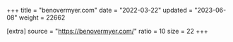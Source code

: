 +++
title = "benovermyer.com"
date = "2022-03-22"
updated = "2023-06-08"
weight = 22662

[extra]
source = "https://benovermyer.com/"
ratio = 10
size = 22
+++
